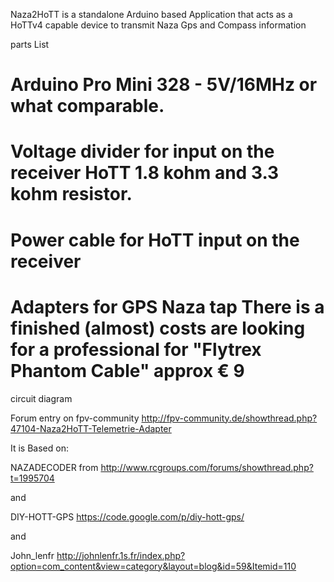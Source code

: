 Naza2HoTT is a standalone Arduino based Application that acts as a HoTTv4 capable device to transmit Naza Gps and Compass information

parts List

# Arduino Pro Mini 328 - 5V/16MHz or what comparable.

# Voltage divider for input on the receiver HoTT 1.8 kohm and 3.3 kohm resistor.

# Power cable for HoTT input on the receiver

# Adapters for GPS Naza tap There is a finished (almost) costs are looking for a professional for "Flytrex Phantom Cable" approx € 9

circuit diagram

Forum entry on fpv-community http://fpv-community.de/showthread.php?47104-Naza2HoTT-Telemetrie-Adapter

It is Based on:

NAZADECODER from http://www.rcgroups.com/forums/showthread.php?t=1995704

and

DIY-HOTT-GPS https://code.google.com/p/diy-hott-gps/

and

John_lenfr http://johnlenfr.1s.fr/index.php?option=com_content&view=category&layout=blog&id=59&Itemid=110 
